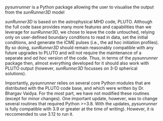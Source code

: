 *pysunrunner* is a Python package allowing the user to visualise the output from the *sunRunner3D* model 

*sunRunner3D* is based on the astrophysical MHD code, PLUTO. Although the full code base provides many more features and capabilities than we leverage for *sunRunner3D*, we chose to leave the code untouched, relying only on user-defined boundary conditions to read in data, set the initial conditions, and generate the ICME pulses (i.e., the ad hoc initiation profiles). By so doing, *sunRunner3D* should remain reasonably compatible with any future upgrades to PLUTO and will not require the maintenance of a separate and *ad hoc* version of the code. Thus, in terms of the *pysunrunner* package then, almost everything developed for it should also work with PLUTO output (however, *sunRunner3D* focusses on 3-D spherical solutions). 

Importantly, *pysunrunner* relies on several core Python modules that are distributed with the PLUTO code base, and which were written by Dr. Bhargav Vaidya. For the most part, we have not modified these routines (except for minor changes). One important update, however, was to change several routines that required Python >=3.8. With the updates, *pysunrunner* is fully compatible with 3.9 or greater at the time of writing). However, it is reccomended to use 3.12 to run it.